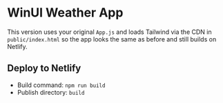 # WinUI Weather App

This version uses your original `App.js` and loads Tailwind via the CDN in `public/index.html`
so the app looks the same as before and still builds on Netlify.

## Deploy to Netlify
- Build command: `npm run build`
- Publish directory: `build`